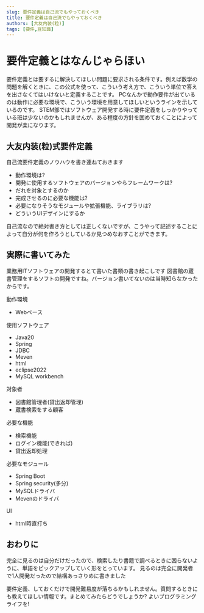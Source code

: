 ```yaml
---
slug: 要件定義は自己流でもやっておくべき
title: 要件定義は自己流でもやっておくべき
authors: [大友内装(粒)]
tags: [要件,豆知識]
--- 
```


# 要件定義とはなんじゃらほい
要件定義とは要するに解決してほしい問題に要求される条件です。例えば数学の問題を解くときに、この公式を使って、こういう考え方で、こういう単位で答えを出さなくてはいけないと定義することです。
PCなんかで動作要件が出ているのは動作に必要な環境で、こういう環境を用意してほしいというラインを示しているのです。
STEM部ではソフトウェア開発する時に要件定義をしっかりやっている班は少ないのかもしれませんが、ある程度の方針を固めておくことによって開発が楽になります。

## 大友内装(粒)式要件定義
自己流要件定義のノウハウを書き連ねておきます

- 動作環境は?
- 開発に使用するソフトウェアのバージョンやらフレームワークは?
- だれを対象とするのか
- 完成させるのに必要な機能は?
- 必要になりそうなモジュールや拡張機能、ライブラリは?
- どういうUIデザインにするか

自己流なので絶対書き方としては正しくないですが、こうやって記述することによって自分が何を作ろうとしているか見つめなおすことができます。

## 実際に書いてみた
業務用ITソフトウェアの開発するとて書いた書類の書き起こしです
図書館の蔵書管理をするソフトの開発ですね。バージョン書いてないのは当時知らなかったからです。

動作環境
- Webベース

使用ソフトウェア
- Java20
- Spring
- JDBC
- Meven
- html
- eclipse2022
- MySQL workbench

対象者
- 図書館管理者(貸出返却管理)
- 蔵書検索をする顧客

必要な機能
- 検索機能
- ログイン機能(できれば)
- 貸出返却処理

必要なモジュール
- Spring Boot
- Spring security(多分)
- MySQLドライバ
- Mevenのドライバ

UI
- html時直打ち

## おわりに
完全に見るのは自分だけだったので、検索したり書籍で調べるときに困らないように、単語をピックアップしていく形をとっています。
見るのは完全に開発者で1人開発だったので結構あっさりめに書きました

要件定義、しておくだけで開発難易度が落ちるかもしれません。質問するときにも教えてほしい情報です。まとめてみたらどうでしょうか?
よいプログラミングライフを!